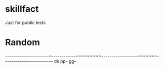 # skillfact
Just for public tests

# Random
----------------------=------------=========------------------=======-------------------------
ds
pp-
gg-
